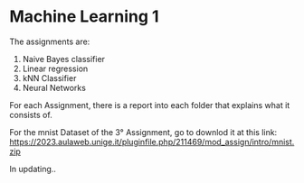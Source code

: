 # Machine Learning 1
The assignments are:
1) Naive Bayes classifier
2) Linear regression
3) kNN Classifier
4) Neural Networks

For each Assignment, there is a report into each folder that explains what it consists of.

For the mnist Dataset of the 3° Assignment, go to downlod it at this link: https://2023.aulaweb.unige.it/pluginfile.php/211469/mod_assign/intro/mnist.zip

In updating..
